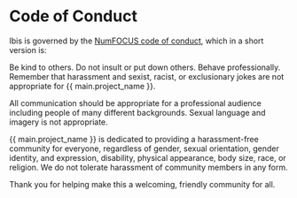 # Code of Conduct

Ibis is governed by the
[NumFOCUS code of conduct](https://numfocus.org/code-of-conduct),
which in a short version is:

Be kind to others. Do not insult or put down others. Behave professionally.
Remember that harassment and sexist, racist, or exclusionary jokes are not
appropriate for {{ main.project_name }}.

All communication should be appropriate for a professional audience
including people of many different backgrounds. Sexual language and
imagery is not appropriate.

{{ main.project_name }} is dedicated to providing a harassment-free community for everyone,
regardless of gender, sexual orientation, gender identity, and expression,
disability, physical appearance, body size, race, or religion. We do not
tolerate harassment of community members in any form.

Thank you for helping make this a welcoming, friendly community for all.
